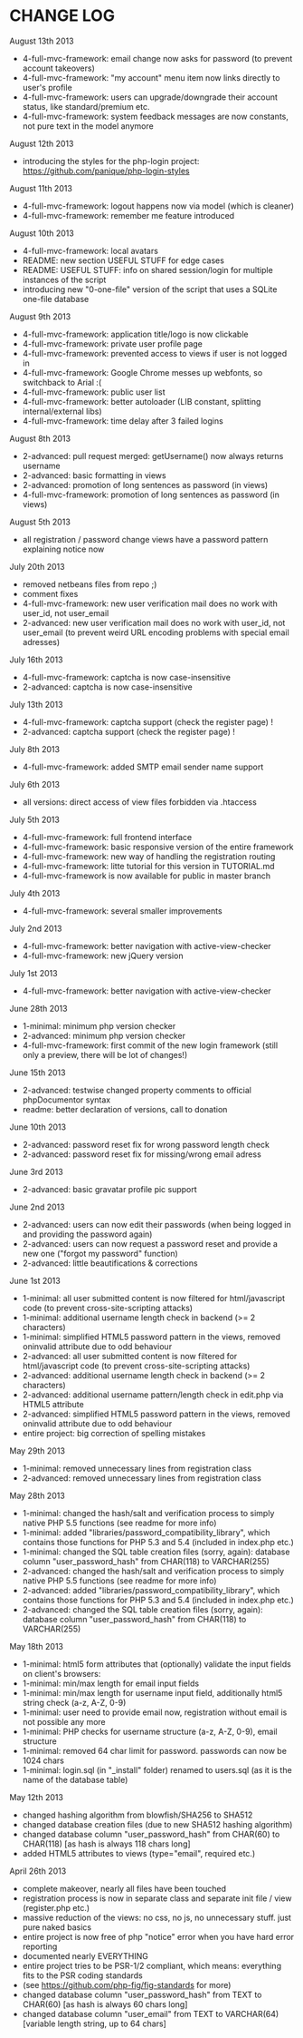 # CHANGE LOG #

August 13th 2013
* 4-full-mvc-framework: email change now asks for password (to prevent account takeovers)
* 4-full-mvc-framework: "my account" menu item now links directly to user's profile
* 4-full-mvc-framework: users can upgrade/downgrade their account status, like standard/premium etc.
* 4-full-mvc-framework: system feedback messages are now constants, not pure text in the model anymore

August 12th 2013
* introducing the styles for the php-login project: https://github.com/panique/php-login-styles

August 11th 2013
* 4-full-mvc-framework: logout happens now via model (which is cleaner)
* 4-full-mvc-framework: remember me feature introduced

August 10th 2013
* 4-full-mvc-framework: local avatars
* README: new section USEFUL STUFF for edge cases
* README: USEFUL STUFF: info on shared session/login for multiple instances of the script
* introducing new "0-one-file" version of the script that uses a SQLite one-file database

August 9th 2013
* 4-full-mvc-framework: application title/logo is now clickable
* 4-full-mvc-framework: private user profile page
* 4-full-mvc-framework: prevented access to views if user is not logged in
* 4-full-mvc-framework: Google Chrome messes up webfonts, so switchback to Arial :(
* 4-full-mvc-framework: public user list
* 4-full-mvc-framework: better autoloader (LIB constant, splitting internal/external libs)
* 4-full-mvc-framework: time delay after 3 failed logins

August 8th 2013
* 2-advanced: pull request merged: getUsername() now always returns username
* 2-advanced: basic formatting in views
* 2-advanced: promotion of long sentences as password (in views)
* 4-full-mvc-framework: promotion of long sentences as password (in views)

August 5th 2013
* all registration / password change views have a password pattern explaining notice now

July 20th 2013
* removed netbeans files from repo ;)
* comment fixes
* 4-full-mvc-framework: new user verification mail does no work with user_id, not user_email
* 2-advanced: new user verification mail does no work with user_id, not user_email
(to prevent weird URL encoding problems with special email adresses)


July 16th 2013
* 4-full-mvc-framework: captcha is now case-insensitive
* 2-advanced: captcha is now case-insensitive

July 13th 2013
* 4-full-mvc-framework: captcha support (check the register page) !
* 2-advanced: captcha support (check the register page) !

July 8th 2013
* 4-full-mvc-framework: added SMTP email sender name support

July 6th 2013
* all versions: direct access of view files forbidden via .htaccess

July 5th 2013
* 4-full-mvc-framework: full frontend interface
* 4-full-mvc-framework: basic responsive version of the entire framework
* 4-full-mvc-framework: new way of handling the registration routing
* 4-full-mvc-framework: litte tutorial for this version in TUTORIAL.md
* 4-full-mvc-framework is now available for public in master branch

July 4th 2013
* 4-full-mvc-framework: several smaller improvements

July 2nd 2013
* 4-full-mvc-framework: better navigation with active-view-checker
* 4-full-mvc-framework: new jQuery version

July 1st 2013
* 4-full-mvc-framework: better navigation with active-view-checker

June 28th 2013
* 1-minimal: minimum php version checker
* 2-advanced: minimum php version checker
* 4-full-mvc-framework: first commit of the new login framework (still only a preview, there will be lot of changes!)

June 15th 2013
* 2-advanced: testwise changed property comments to official phpDocumentor syntax
* readme: better declaration of versions, call to donation

June 10th 2013
* 2-advanced: password reset fix for wrong password length check
* 2-advanced: password reset fix for missing/wrong email adress

June 3rd 2013
* 2-advanced: basic gravatar profile pic support

June 2nd 2013
* 2-advanced: users can now edit their passwords (when being logged in and providing the password again)
* 2-advanced: users can now request a password reset and provide a new one ("forgot my password" function)
* 2-advanced: little beautifications & corrections

June 1st 2013
* 1-minimal: all user submitted content is now filtered for html/javascript code (to prevent cross-site-scripting attacks)
* 1-minimal: additional username length check in backend (>= 2 characters)
* 1-minimal: simplified HTML5 password pattern in the views, removed oninvalid attribute due to odd behaviour
* 2-advanced: all user submitted content is now filtered for html/javascript code (to prevent cross-site-scripting attacks)
* 2-advanced: additional username length check in backend (>= 2 characters)
* 2-advanced: additional username pattern/length check in edit.php via HTML5 attribute
* 2-advanced: simplified HTML5 password pattern in the views, removed oninvalid attribute due to odd behaviour
* entire project: big correction of spelling mistakes

May 29th 2013
* 1-minimal: removed unnecessary lines from registration class
* 2-advanced: removed unnecessary lines from registration class

May 28th 2013
* 1-minimal: changed the hash/salt and verification process to simply native PHP 5.5 functions (see readme for more info)
* 1-minimal: added "libraries/password_compatibility_library", which contains those functions for PHP 5.3 and 5.4 (included in index.php etc.)
* 1-minimal: changed the SQL table creation files (sorry, again): database column "user_password_hash" from CHAR(118) to VARCHAR(255)
* 2-advanced: changed the hash/salt and verification process to simply native PHP 5.5 functions (see readme for more info)
* 2-advanced: added "libraries/password_compatibility_library", which contains those functions for PHP 5.3 and 5.4 (included in index.php etc.)
* 2-advanced: changed the SQL table creation files (sorry, again): database column "user_password_hash" from CHAR(118) to VARCHAR(255)

May 18th 2013
* 1-minimal: html5 form attributes that (optionally) validate the input fields on client's browsers:
* 1-minimal: min/max length for email input fields
* 1-minimal: min/max length for username input field, additionally html5 string check (a-z, A-Z, 0-9)
* 1-minimal: user need to provide email now, registration without email is not possible any more
* 1-minimal: PHP checks for username structure (a-z, A-Z, 0-9), email structure
* 1-minimal: removed 64 char limit for password. passwords can now be 1024 chars
* 1-minimal: login.sql (in "_install" folder) renamed to users.sql (as it is the name of the database table)

May 12th 2013
* changed hashing algorithm from blowfish/SHA256 to SHA512
* changed database creation files (due to new SHA512 hashing algorithm)
* changed database column "user_password_hash" from CHAR(60) to CHAR(118) [as hash is always 118 chars long]
* added HTML5 attributes to views (type="email", required etc.)

April 26th 2013
* complete makeover, nearly all files have been touched
* registration process is now in separate class and separate init file / view (register.php etc.)
* massive reduction of the views: no css, no js, no unnecessary stuff. just pure naked basics
* entire project is now free of php "notice" error when you have hard error reporting
* documented nearly EVERYTHING
* entire project tries to be PSR-1/2 compliant, which means: everything fits to the PSR coding standards
* (see https://github.com/php-fig/fig-standards for more)
* changed database column "user_password_hash" from TEXT to CHAR(60) [as hash is always 60 chars long]
* changed database column "user_email" from TEXT to VARCHAR(64) [variable length string, up to 64 chars]
